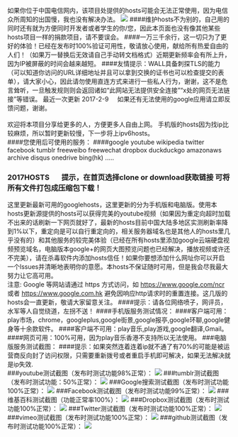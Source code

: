 如果你位于中国电信网内，该项目处提供的hosts可能会无法正常使用，因为电信众所周知的出国慢，我也没有解决办法。
<img src="https://camo.githubusercontent.com/af4cf563b43a022ec902562c91c26521d2ed9dbb/68747470733a2f2f7777772e676f6f676c652e636f6d2f6c6f676f732f646f6f646c65732f323031362f686f6c69646179732d323031362d6461792d332d736f75746865726e2d68656d697370686572652d353138353031313932393035353233322d687032782e676966"></a>
####维护hosts不为别的，自己用的同时还有就为方便同时开发者或者学生的你/您，因此本页面也没有像其他某些hosts项目一样的捐款项目，请不要误会。
####一万三千余行，这一切只为了更好的体验！已经在发布时100%验证可用性，敬请放心使用，献给所有热爱自由的人们！（如果万一替换后无效请自己手动转文档格式）近期更新频率会有所上升，因为IP被屏蔽的时间会越来越短。
####友情提示：WALL具备刺探TLS的能力（可以知道你访问的URL详细地址并且可以拿到交换的证书也可以检查提交的表单），请大家小心，因此请勿使用直连方式来进行一些私人行为，谢谢，这不是危言耸听，一旦触发规则则会返回诸如“此网站无法提供安全连接”“x处的网页无法链接”等错误。
最近一次更新 2017-2-9     如果还有无法使用的google应用请立即反馈问题，谢谢。
<br /> <br />欢迎将本项目分享给更多的人，方便更多人自由上网。 手机版的hosts因为找ip比较麻烦，所以暂时更新较慢，下一步将上ipv6hosts。<br />
####您使用后可使用的服务：
####google youtube wikipedia twitter facebook tumblr  freeweibo freewechat dropbox duckduckgo amazonaws archive disqus onedrive bing(hk) .....
### 2017HOSTS       提示，在首页选择clone or download获取链接 可将所有文件打包成压缩包下载！
这里更新最新可用的googlehosts，这里更新的分为手机版和电脑版。使用本hosts更新源提供的hosts可以获得完美的youtube视频（如果因为重定向超时加载不出来的话刷新一下网页就好了，最新的hosts目前中国大陆多地区实测刷新率降到1%以下，重定向是可以自行重定向的，相关服务器域名也是其他人的hosts里几乎没有的）和其他服务的较完美体验（已经在所有hosts里添加google云端硬盘视频预览域名，电脑版本google+的网页大图预览问题也已经解决，播放视频或许还不完美），请在杀毒软件内添加hosts信任！如果你要想添加什么网址你可以开启一个lssues并清晰地表明你的意愿。本hosts不保证随时可用，但是我会尽我最大努力让它高可用。<br />
注意: Google 等网站请通过 https 方式访问，如 https://www.google.com/ncr 或者 https://www.google.com.hk 避免因响应http请求时的重置连接。这几版的hosts会一直更新，敬请大家留意关注。
####提示：请各位网络喷子，网评员，水军等人自觉绕道，左拐不送！
####手机版服务测试情况：
####客户端可用：play市场，chrome，googleplus,google街景,google报亭,google环聊,google健身等十余款软件。
####客户端不可用：play音乐,play游戏,google翻译,Gmail。
####网页可用：100%可用，因为play音乐香港不支持所以无法使用。
###电脑版服务测试截图：
####提示：如果突然连着连着ip就不通了有70%的可能是被运营商反向封了访问权限，只需要重新拨号或者重启手机即可解决，如果无法解决就是ip失效.<br />
###youtube测试截图（发布时测试功能98%正常）：
<img src="https://raw.githubusercontent.com/wangchunming/2017hosts/master/QQ%E6%88%AA%E5%9B%BE20170121230113.png"></a>
###tumblr测试截图（发布时测试功能：50%正常）：
<img src="https://raw.githubusercontent.com/wangchunming/2017hosts/master/QQ%E6%88%AA%E5%9B%BE20170121230507.png"></a>
###Google搜索测试截图（发布时测试功能100%正常）：
<img src="https://raw.githubusercontent.com/wangchunming/2017hosts/master/1.png"></a>
###Facebook测试截图（发布时测试功能99%正常）：
<img src="https://raw.githubusercontent.com/wangchunming/2017hosts/master/2.png"></a>
###维基百科测试截图（功能正常率100%）：
<img src="https://raw.githubusercontent.com/wangchunming/2017hosts/master/3.png"></a>
###Dropbox测试截图（发布时测试功能100%正常）：
<img src="https://raw.githubusercontent.com/wangchunming/2017hosts/master/4.png"></a>
###Twitter测试截图（发布时测试功能100%正常）：
<img src="https://raw.githubusercontent.com/wangchunming/2017hosts/master/5.png"></a>
###vimeo测试截图（发布时测试功能100%正常）：
<img src="https://raw.githubusercontent.com/wangchunming/2017hosts/master/6.png"></a>
###github测试截图（发布时测试功能100%正常）：
<img src="https://raw.githubusercontent.com/wangchunming/2017hosts/master/7.png"></a>
